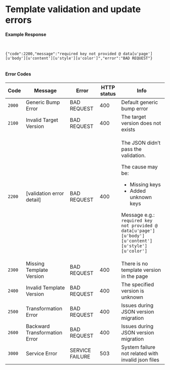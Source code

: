 # Template validation and update errors

#### Example Response

```


{"code":2200,"message":"required key not provided @ data[u'page'][u'body'][u'content'][u'style'][u'color']","error":"BAD REQUEST"}


```

#### Error Codes

| Code   | Message                       | Error           | HTTP status | Info                                                                                                                                                                                                                                             |
| ------ | ----------------------------- | --------------- | ----------- | ------------------------------------------------------------------------------------------------------------------------------------------------------------------------------------------------------------------------------------------------ |
| `2000` | Generic Bump Error            | BAD REQUEST     | 400         | Default generic bump error                                                                                                                                                                                                                       |
| `2100` | Invalid Target Version        | BAD REQUEST     | 400         | The target version does not exists                                                                                                                                                                                                               |
| `2200` | \[validation error detail]    | BAD REQUEST     | 400         | <p>The JSON didn’t pass the validation.</p><p>The cause may be:</p><ul><li>Missing keys</li><li>Added unknown keys</li></ul><p>Message e.g.: <code>required key not provided @ data[u'page'][u'body'][u'content'][u'style'][u'color']</code></p> |
| `2300` | Missing Template Version      | BAD REQUEST     | 400         | There is no template version in the page                                                                                                                                                                                                         |
| `2400` | Invalid Template Version      | BAD REQUEST     | 400         | The specified version is unknown                                                                                                                                                                                                                 |
| `2500` | Transformation Error          | BAD REQUEST     | 400         | Issues during JSON version migration                                                                                                                                                                                                             |
| `2600` | Backward Transformation Error | BAD REQUEST     | 400         | Issues during JSON version migration                                                                                                                                                                                                             |
| `3000` | Service Error                 | SERVICE FAILURE | 503         | System failure not related with invalid json files                                                                                                                                                                                               |
